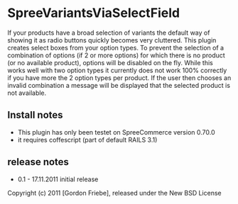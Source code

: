 SpreeVariantsViaSelectField
===========================

If your products have a broad selection of variants the default way of showing it as radio buttons quickly becomes very
cluttered.
This plugin creates select boxes from your option types.
To prevent the selection of a combination of options (if 2 or more options) for which there is no product
(or no available product), options will be disabled on the fly. While this works well with two option types it currently
does not work 100% correctly if you have more the 2 option types per product. If the user then chooses an invalid combination
a message will be displayed that the selected product is not available.

Install notes
-------------
* This plugin has only been testet on SpreeCommerce version 0.70.0
* it requires coffescript (part of default RAILS 3.1)

release notes
-------------
* 0.1 - 17.11.2011
  initial release



Copyright (c) 2011 [Gordon Friebe], released under the New BSD License
